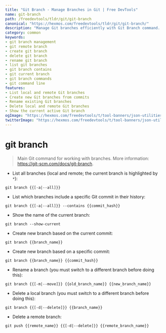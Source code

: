 ```yaml
---
title: "Git Branch - Manage Branches in Git | Free DevTools"
name: git-branch
path: /freedevtools/tldr/git/git-branch
canonical: "https://hexmos.com/freedevtools/tldr/git/git-branch/"
description: "Manage Git branches efficiently with Git Branch command. Create, rename, delete and list branches locally and remotely. Free online tool, no registration required."
category: common
keywords:
- git branch management
- git remote branch
- create git branch
- delete git branch
- rename git branch
- list git branches
- git branch contains
- git current branch
- git branch commands
- git command line
features:
- List local and remote Git branches
- Create new Git branches from commits
- Rename existing Git branches
- Delete local and remote Git branches
- Show the current active Git branch
ogImage: "https://hexmos.com/freedevtools/t/tool-banners/json-utilities-banner.png"
twitterImage: "https://hexmos.com/freedevtools/t/tool-banners/json-utilities-banner.png"
---
```


# git branch

> Main Git command for working with branches.
> More information: <https://git-scm.com/docs/git-branch>.

- List all branches (local and remote; the current branch is highlighted by `*`):

`git branch {{[-a|--all]}}`

- List which branches include a specific Git commit in their history:

`git branch {{[-a|--all]}} --contains {{commit_hash}}`

- Show the name of the current branch:

`git branch --show-current`

- Create new branch based on the current commit:

`git branch {{branch_name}}`

- Create new branch based on a specific commit:

`git branch {{branch_name}} {{commit_hash}}`

- Rename a branch (you must switch to a different branch before doing this):

`git branch {{[-m|--move]}} {{old_branch_name}} {{new_branch_name}}`

- Delete a local branch (you must switch to a different branch before doing this):

`git branch {{[-d|--delete]}} {{branch_name}}`

- Delete a remote branch:

`git push {{remote_name}} {{[-d|--delete]}} {{remote_branch_name}}`
